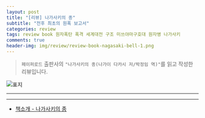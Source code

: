 ```yaml
---  
layout: post  
title: "[리뷰] 나가사키의 종"  
subtitle: "전후 최초의 원폭 보고서"  
categories: review 
tags: review book 원자폭탄 폭격 세계대전 구조 미쓰야마구호대 원자병 나가사키        
comments: true  
header-img: img/review/review-book-nagasaki-bell-1.png
---  
```

  
> `페이퍼로드` 출판사의 `"나가사키의 종(나가이 다카시 저/박정임 역)"`를 읽고 작성한 리뷰입니다.  

![표지](https://theorydb.github.io/assets/img/review/review-book-nagasaki-bell-1.png)  

---

---

* [책소개 - 나가사키의 종](http://www.yes24.com/Product/Goods/103164739)


